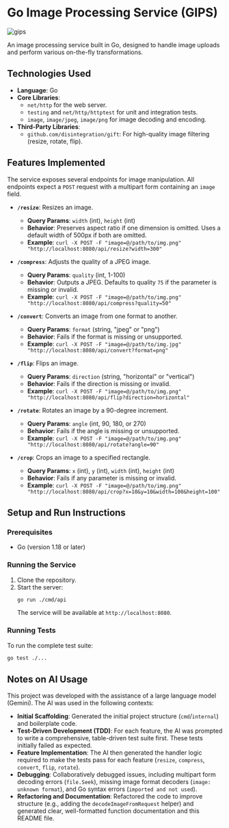 # Go Image Processing Service (GIPS)
![gips](https://github.com/user-attachments/assets/ea2445f9-36d4-4b53-8f55-9302efad02a9)


An image processing service built in Go, designed to handle image uploads and perform various on-the-fly transformations.

## Technologies Used

- **Language**: Go
- **Core Libraries**:
    - `net/http` for the web server.
    - `testing` and `net/http/httptest` for unit and integration tests.
    - `image`, `image/jpeg`, `image/png` for image decoding and encoding.
- **Third-Party Libraries**:
    - `github.com/disintegration/gift`: For high-quality image filtering (resize, rotate, flip).

## Features Implemented

The service exposes several endpoints for image manipulation. All endpoints expect a `POST` request with a multipart form containing an `image` field.

- **`/resize`**: Resizes an image.
    - **Query Params**: `width` (int), `height` (int)
    - **Behavior**: Preserves aspect ratio if one dimension is omitted. Uses a default width of 500px if both are omitted.
    - **Example**: `curl -X POST -F "image=@/path/to/img.png" "http://localhost:8080/api/resize?width=300"`

- **`/compress`**: Adjusts the quality of a JPEG image.
    - **Query Params**: `quality` (int, 1-100)
    - **Behavior**: Outputs a JPEG. Defaults to quality `75` if the parameter is missing or invalid.
    - **Example**: `curl -X POST -F "image=@/path/to/img.png" "http://localhost:8080/api/compress?quality=50"`

- **`/convert`**: Converts an image from one format to another.
    - **Query Params**: `format` (string, "jpeg" or "png")
    - **Behavior**: Fails if the format is missing or unsupported.
    - **Example**: `curl -X POST -F "image=@/path/to/img.jpg" "http://localhost:8080/api/convert?format=png"`

- **`/flip`**: Flips an image.
    - **Query Params**: `direction` (string, "horizontal" or "vertical")
    - **Behavior**: Fails if the direction is missing or invalid.
    - **Example**: `curl -X POST -F "image=@/path/to/img.png" "http://localhost:8080/api/flip?direction=horizontal"`

- **`/rotate`**: Rotates an image by a 90-degree increment.
    - **Query Params**: `angle` (int, 90, 180, or 270)
    - **Behavior**: Fails if the angle is missing or unsupported.
    - **Example**: `curl -X POST -F "image=@/path/to/img.png" "http://localhost:8080/api/rotate?angle=90"`

- **`/crop`**: Crops an image to a specified rectangle.
    - **Query Params**: `x` (int), `y` (int), `width` (int), `height` (int)
    - **Behavior**: Fails if any parameter is missing or invalid.
    - **Example**: `curl -X POST -F "image=@/path/to/img.png" "http://localhost:8080/api/crop?x=10&y=10&width=100&height=100"`

## Setup and Run Instructions

### Prerequisites
- Go (version 1.18 or later)

### Running the Service
1.  Clone the repository.
2.  Start the server:
    ```sh
    go run ./cmd/api
    ```
    The service will be available at `http://localhost:8080`.

### Running Tests
To run the complete test suite:
```sh
go test ./...
```

## Notes on AI Usage

This project was developed with the assistance of a large language model (Gemini). The AI was used in the following contexts:

- **Initial Scaffolding**: Generated the initial project structure (`cmd`/`internal`) and boilerplate code.
- **Test-Driven Development (TDD)**: For each feature, the AI was prompted to write a comprehensive, table-driven test suite first. These tests initially failed as expected.
- **Feature Implementation**: The AI then generated the handler logic required to make the tests pass for each feature (`resize`, `compress`, `convert`, `flip`, `rotate`).
- **Debugging**: Collaboratively debugged issues, including multipart form decoding errors (`file.Seek`), missing image format decoders (`image: unknown format`), and Go syntax errors (`imported and not used`).
- **Refactoring and Documentation**: Refactored the code to improve structure (e.g., adding the `decodeImageFromRequest` helper) and generated clear, well-formatted function documentation and this README file.
